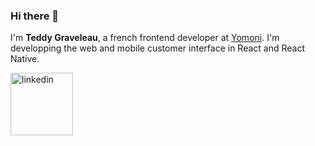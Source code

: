 ### Hi there 👋

I'm **Teddy Graveleau**, a french frontend developer at <a href="https://www.yomoni.fr/" target="_blank">Yomoni</a>. I'm developping the web and mobile customer interface in React and React Native.

<a href="https://www.linkedin.com/in/teddy-graveleau/" target="_blank">
<img src="https://upload.wikimedia.org/wikipedia/commons/thumb/0/01/LinkedIn_Logo.svg/1200px-LinkedIn_Logo.svg.png"
  alt="linkedin"
  width="100rem"/>
</a>

